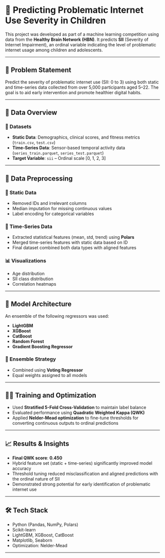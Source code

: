 # 📶 Predicting Problematic Internet Use Severity in Children

This project was developed as part of a machine learning competition using data from the **Healthy Brain Network (HBN)**. It predicts **SII** (Severity of Internet Impairment), an ordinal variable indicating the level of problematic internet usage among children and adolescents.

---

## 📌 Problem Statement

Predict the severity of problematic internet use (SII: 0 to 3) using both static and time-series data collected from over 5,000 participants aged 5–22. The goal is to aid early intervention and promote healthier digital habits.

---

## 📂 Data Overview

### 📁 Datasets
- **Static Data**: Demographics, clinical scores, and fitness metrics (`train.csv`, `test.csv`)
- **Time-Series Data**: Sensor-based temporal activity data (`series_train.parquet`, `series_test.parquet`)
- **Target Variable**: `sii` – Ordinal scale [0, 1, 2, 3]

---

## 🧹 Data Preprocessing

### 🔸 Static Data
- Removed IDs and irrelevant columns
- Median imputation for missing continuous values
- Label encoding for categorical variables

### 🔸 Time-Series Data
- Extracted statistical features (mean, std, trend) using **Polars**
- Merged time-series features with static data based on ID
- Final dataset combined both data types with aligned features

### 📊 Visualizations
- Age distribution
- SII class distribution
- Correlation heatmaps

---

## 🧠 Model Architecture

An ensemble of the following regressors was used:
- **LightGBM**
- **XGBoost**
- **CatBoost**
- **Random Forest**
- **Gradient Boosting Regressor**

### 🤖 Ensemble Strategy
- Combined using **Voting Regressor**
- Equal weights assigned to all models

---

## 🏋️‍♀️ Training and Optimization

- Used **Stratified 5-Fold Cross-Validation** to maintain label balance
- Evaluated performance using **Quadratic Weighted Kappa (QWK)**
- Applied **Nelder-Mead optimization** to fine-tune thresholds for converting continuous outputs to ordinal predictions

---

## 📈 Results & Insights

- **Final QWK score**: **0.450**  
- Hybrid feature set (static + time-series) significantly improved model accuracy  
- Threshold tuning reduced misclassification and aligned predictions with the ordinal nature of SII  
- Demonstrated strong potential for early identification of problematic internet use

---

## 🛠 Tech Stack

- Python (Pandas, NumPy, Polars)
- Scikit-learn
- LightGBM, XGBoost, CatBoost
- Matplotlib, Seaborn
- Optimization: Nelder-Mead

---

